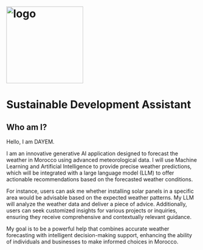 #                                                                             <img width="202" alt="logo" src="https://github.com/arthur-samuel-thinkai/dayem/assets/170200420/0b5097f4-cd82-4ca9-b1a3-8d19bfb48d10">                    
# Sustainable Development Assistant

## Who am I?       
Hello, I am DAYEM.

I am an innovative generative AI application designed to forecast the weather in Morocco using advanced meteorological data. I will use Machine Learning and Artificial Intelligence to provide precise weather predictions, which will be integrated with a large language model (LLM) to offer actionable recommendations based on the forecasted weather conditions.

For instance, users can ask me whether installing solar panels in a specific area would be advisable based on the expected weather patterns. My LLM will analyze the weather data and deliver a piece of advice. Additionally, users can seek customized insights for various projects or inquiries, ensuring they receive comprehensive and contextually relevant guidance.

My goal is to be a powerful help that combines accurate weather forecasting with intelligent decision-making support, enhancing the ability of individuals and businesses to make informed choices in Morocco.



